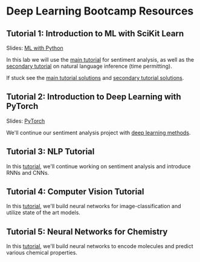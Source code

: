 # Deep Learning Bootcamp Resources

## Tutorial 1: Introduction to ML with SciKit Learn
Slides: [ML with Python](ML_in_Python.pdf)

In this lab we will use the [main tutorial](https://colab.research.google.com/github/pgmikhael/mit_deeplearning_bootcamp/blob/master/Tutorial1_Introduction_to_Python_and_Sklearn.ipynb) for sentiment analysis, as well as the [secondary tutorial](https://colab.research.google.com/github/pgmikhael/mit_deeplearning_bootcamp/blob/master/Tutorial1_NLI_Exercise.ipynb) on natural language inference (time permitting). 

If stuck see the [main tutorial solutions](https://colab.research.google.com/github/pgmikhael/mit_deeplearning_bootcamp/blob/master/Tutorial1_Introduction_to_Python_and_Sklearn_answers.ipynb) and [secondary tutorial solutions](https://colab.research.google.com/github/pgmikhael/mit_deeplearning_bootcamp/blob/master/NLI_Exercise_answers.ipynb).

## Tutorial 2: Introduction to Deep Learning with PyTorch
Slides: [PyTorch](PyTorch.pdf)

We'll continue our sentiment analysis project with [deep learning methods](https://colab.research.google.com/github/pgmikhael/mit_deeplearning_bootcamp/blob/master/Tutorial2_deeplearning_intro.ipynb).

## Tutorial 3: NLP Tutorial 
In this [tutorial](https://colab.research.google.com/github/pgmikhael/mit_deeplearning_bootcamp/blob/master/Tutorial3_advanced_pytorch_tutorial.ipynb), we'll continue working on sentiment analysis and introduce RNNs and CNNs. 

## Tutorial 4: Computer Vision Tutorial
In this [tutorial](https://colab.research.google.com/github/pgmikhael/mit_deeplearning_bootcamp/blob/master/Tutorial4_advanced_vision_tutorial_2020.ipynb), we'll build neural networks for image-classification and utilize state of the art models.

## Tutorial 5: Neural Networks for Chemistry
In this [tutorial](https://colab.research.google.com/github/pgmikhael/mit_deeplearning_bootcamp/blob/master/Tutorial5_property_prediction_tutorial.ipynb), we'll build neural networks to encode molecules and predict various chemical properties.
